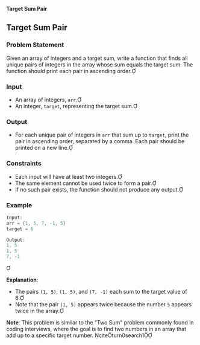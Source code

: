 **Target Sum Pair**

## Target Sum Pair

### Problem Statement

Given an array of integers and a target sum, write a function that finds all unique pairs of integers in the array whose sum equals the target sum. The function should print each pair in ascending order.

### Input

- An array of integers, `arr`.
- An integer, `target`, representing the target sum.

### Output

- For each unique pair of integers in `arr` that sum up to `target`, print the pair in ascending order, separated by a comma. Each pair should be printed on a new line.

### Constraints

- Each input will have at least two integers.
- The same element cannot be used twice to form a pair.
- If no such pair exists, the function should not produce any output.

### Example


```java
Input:
arr = {1, 5, 7, -1, 5}
target = 6

Output:
1, 5
1, 5
7, -1
```


**Explanation**:

- The pairs `(1, 5)`, `(1, 5)`, and `(7, -1)` each sum to the target value of 6.
- Note that the pair `(1, 5)` appears twice because the number `5` appears twice in the array.

**Note**: This problem is similar to the "Two Sum" problem commonly found in coding interviews, where the goal is to find two numbers in an array that add up to a specific target number. citeturn0search1 